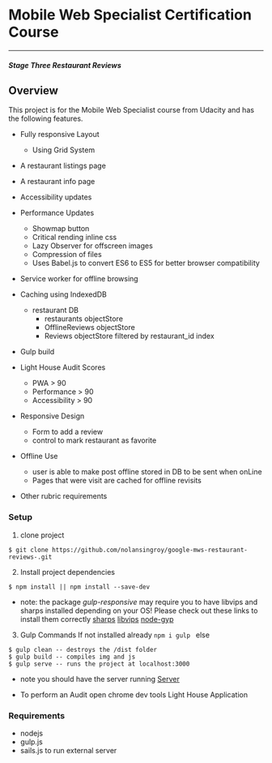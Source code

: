 # Mobile Web Specialist Certification Course
---
#### _Stage Three Restaurant Reviews_

##  Overview
This project is for the Mobile Web Specialist course from Udacity and has the following features.

* Fully responsive Layout
  * Using Grid System
* A restaurant listings page
* A restaurant info page
* Accessibility updates
* Performance Updates
  * Showmap button
  * Critical rending inline css
  * Lazy Observer for offscreen images
  * Compression of files
  * Uses Babel.js to convert ES6 to ES5 for better browser compatibility   
* Service worker for offline browsing
* Caching using IndexedDB
  * restaurant DB
    * restaurants objectStore
    * OfflineReviews objectStore
    * Reviews objectStore filtered by restaurant_id index
* Gulp build
* Light House Audit Scores
  * PWA > 90
  * Performance > 90
  * Accessibility > 90

* Responsive Design
  * Form to add a review
  * control to mark restaurant as favorite
* Offline Use
  * user is able to make post offline stored in DB to be sent when onLine
  * Pages that were visit are cached for offline revisits
* Other rubric requirements


### Setup
1. clone project
```
$ git clone https://github.com/nolansingroy/google-mws-restaurant-reviews-.git

```
2. Install project dependencies
```
$ npm install || npm install --save-dev
```

* note: the package _gulp-responsive_ may require you to have libvips and sharps installed depending on your OS! Please check out these links to install them correctly
[sharps](http://sharp.dimens.io/en/stable/install/)
[libvips](https://github.com/jcupitt/libvips/wiki/Build-for-macOS)
[node-gyp](https://github.com/nodejs/node-gyp)

3. Gulp Commands
If not installed already ```npm i gulp ```
else
```
$ gulp clean -- destroys the /dist folder
$ gulp build -- compiles img and js
$ gulp serve -- runs the project at localhost:3000
```
* note you should have the server running
[Server](https://github.com/udacity/mws-restaurant-stage-3)

* To perform an Audit open chrome dev tools Light House Application


### Requirements
* nodejs
* gulp.js
* sails.js to run external server
